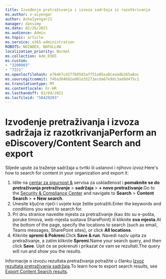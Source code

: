 ```yaml
---
title: Izvođenje pretraživanja i izvoza sadržaja iz razotkrivanja
ms.author: v-aiyengar
author: AshaIyengar21
manager: dansimp
ms.date: 02/26/2021
ms.audience: Admin
ms.topic: article
ms.service: o365-administration
ROBOTS: NOINDEX, NOFOLLOW
localization_priority: Normal
ms.collection: Adm_O365
ms.custom:
- "3200003"
- "7221"
ms.openlocfilehash: e76467c42ffb9583aff51a05ea8ceaadb265a8ac
ms.sourcegitcommit: f4ba304b92ed01e35273ecda67e9dc3ad9d475c1
ms.translationtype: MT
ms.contentlocale: hr-HR
ms.lasthandoff: 03/04/2021
ms.locfileid: "50429293"
---
```

# <a name="perform-an-ediscoverycontent-search-and-export"></a><span data-ttu-id="a2fc5-102">Izvođenje pretraživanja i izvoza sadržaja iz razotkrivanja</span><span class="sxs-lookup"><span data-stu-id="a2fc5-102">Perform an eDiscovery/Content Search and export</span></span>

<span data-ttu-id="a2fc5-103">Slijede upute za traženje sadržaja u tvrtki ili ustanovi i njihovo izvoz:</span><span class="sxs-lookup"><span data-stu-id="a2fc5-103">Here's how to search for content in your organization and export it:</span></span>

1. <span data-ttu-id="a2fc5-104">Idite na [centar za sigurnost &](https://go.microsoft.com/fwlink/?linkid=2086958) servisa za usklađenost i **pomaknite se do pretraživanja pretraživanje**  >  **sadržaja**  >  **+ novo pretraživanje**.</span><span class="sxs-lookup"><span data-stu-id="a2fc5-104">Go to the [Security & Compliance Center](https://go.microsoft.com/fwlink/?linkid=2086958) and navigate to **Search** > **Content Search** > **+ New search**.</span></span>
1. <span data-ttu-id="a2fc5-105">Unesite ključne riječi i uvjete koje želite potražiti.</span><span class="sxs-lookup"><span data-stu-id="a2fc5-105">Enter the keywords and conditions you want to search for.</span></span>
1. <span data-ttu-id="a2fc5-106">Pri dnu stranice navedite mjesta za pretraživanje (kao što su e-pošta, poruke timova, web-mjesta sustava SharePoint) ili kliknite **sva mjesta**.</span><span class="sxs-lookup"><span data-stu-id="a2fc5-106">At the bottom of the page, specify the locations to search (such as email, Teams messages, SharePoint sites), or click **All locations**.</span></span>
1. <span data-ttu-id="a2fc5-107">Kliknite **spremi & Pokreni**.</span><span class="sxs-lookup"><span data-stu-id="a2fc5-107">Click **Save & run**.</span></span> <span data-ttu-id="a2fc5-108">Navedi naziv upita za pretraživanje, a zatim kliknite **Spremi**.</span><span class="sxs-lookup"><span data-stu-id="a2fc5-108">Name your search query, and then click **Save**.</span></span> <span data-ttu-id="a2fc5-109">Upit će se pokrenuti i prikazat će vam se rezultati.</span><span class="sxs-lookup"><span data-stu-id="a2fc5-109">The query will run and show you the results.</span></span>

<span data-ttu-id="a2fc5-110">Informacije o izvozu rezultata pretraživanja potražite u članku [Izvoz rezultata pretraživanja sadržaja](https://go.microsoft.com/fwlink/?linkid=2102118).</span><span class="sxs-lookup"><span data-stu-id="a2fc5-110">To learn how to export search results, see [Export Content Search results](https://go.microsoft.com/fwlink/?linkid=2102118).</span></span>

